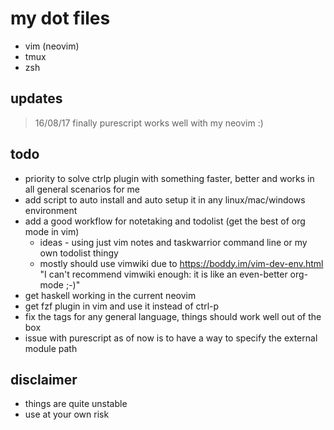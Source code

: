 # my dot files
 - vim (neovim)
 - tmux
 - zsh

## updates
 > 16/08/17 finally purescript works well with my neovim :)

## todo
 - priority to solve ctrlp plugin with something faster, better and works in all general scenarios for me 
 - add script to auto install and auto setup it in any linux/mac/windows environment
 - add a good workflow for notetaking and todolist (get the best of org mode in vim)
    - ideas - using just vim notes and taskwarrior command line or my own todolist thingy
    - mostly should use vimwiki due to https://boddy.im/vim-dev-env.html "I can't recommend vimwiki enough: it is like an even-better org-mode ;-)"
 - get haskell working in the current neovim
 - get fzf plugin in vim and  use it instead of ctrl-p
 - fix the tags for any general language, things should work well out of the box
 - issue with purescript as of now is to have a way to specify the external module path

## disclaimer
 - things are quite unstable
 - use at your own risk
